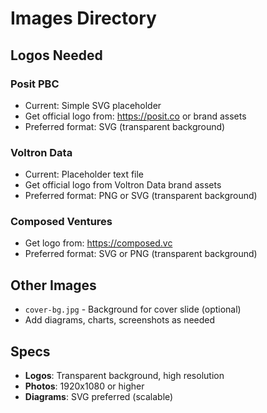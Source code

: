 # Images Directory

## Logos Needed

### Posit PBC
- Current: Simple SVG placeholder
- Get official logo from: https://posit.co or brand assets
- Preferred format: SVG (transparent background)

### Voltron Data
- Current: Placeholder text file
- Get official logo from Voltron Data brand assets
- Preferred format: PNG or SVG (transparent background)

### Composed Ventures
- Get logo from: https://composed.vc
- Preferred format: SVG or PNG (transparent background)

## Other Images

- `cover-bg.jpg` - Background for cover slide (optional)
- Add diagrams, charts, screenshots as needed

## Specs

- **Logos**: Transparent background, high resolution
- **Photos**: 1920x1080 or higher
- **Diagrams**: SVG preferred (scalable)
